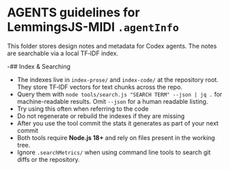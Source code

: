 # AGENTS guidelines for LemmingsJS-MIDI `.agentInfo`

This folder stores design notes and metadata for Codex agents. The notes are searchable via a local TF‑IDF index.

-## Index & Searching
- The indexes live in `index-prose/` and `index-code/` at the repository root. They store TF‑IDF vectors for text chunks across the repo.
- Query them with `node tools/search.js "SEARCH TERM" --json | jq .` for machine-readable results. Omit `--json` for a human readable listing.
- Try using this often when referring to the code
- Do not regenerate or rebuild the indexes if they are missing
- After you use the tool commit the stats it generates as part of your next commit
- Both tools require **Node.js 18+** and rely on files present in the working tree.
- Ignore `.searchMetrics/` when using command line tools to search git diffs or the repository.
